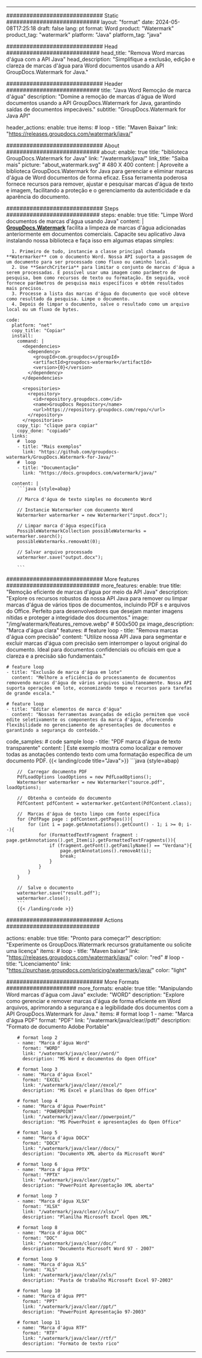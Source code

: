 
---
############################# Static ############################
layout: "format"
date:  2024-05-08T17:25:18
draft: false
lang: pt
format: Word
product: "Watermark"
product_tag: "watermark"
platform: "Java"
platform_tag: "java"

############################# Head ############################
head_title: "Remova Word marcas d'água com a API Java"
head_description: "Simplifique a exclusão, edição e clareza de marcas d'água para Word documentos usando a API GroupDocs.Watermark for Java."

############################# Header ############################
title: "Java Word Remoção de marca d'água" 
description: "Domine a remoção de marcas d'água de Word documentos usando a API GroupDocs.Watermark for Java, garantindo saídas de documentos impecáveis."
subtitle: "GroupDocs.Watermark for Java API" 

header_actions:
  enable: true
  items:
    #  loop
    - title: "Maven Baixar"
      link: "https://releases.groupdocs.com/watermark/java/"
      
############################# About ############################
about:
    enable: true
    title: "biblioteca GroupDocs.Watermark for Java"
    link: "/watermark/java/"
    link_title: "Saiba mais"
    picture: "about_watermark.svg" # 480 X 400
    content: |
       Aproveite a biblioteca GroupDocs.Watermark for Java para gerenciar e eliminar marcas d'água de Word documentos de forma eficaz. Essa ferramenta poderosa fornece recursos para remover, ajustar e pesquisar marcas d'água de texto e imagem, facilitando a proteção e o gerenciamento da autenticidade e da aparência do documento.

############################# Steps ############################
steps:
    enable: true
    title: "Limpe Word documentos de marcas d'água usando Java"
    content: |
      **[GroupDocs.Watermark](https://products.groupdocs.com/watermark/java/)** facilita a limpeza de marcas d'água adicionadas anteriormente em documentos comerciais. Capacite seu aplicativo Java instalando nossa biblioteca e faça isso em algumas etapas simples:
      
      1. Primeiro de tudo, instancie a classe principal chamada **Watermarker** com o documento Word. Nossa API suporta a passagem de um documento para ser processado como fluxo ou caminho local.
      2. Use **SearchCriteria** para limitar o conjunto de marcas d'água a serem processadas. É possível usar uma imagem como parâmetro de pesquisa, bem como recursos de texto ou formatação. Em seguida, você fornece parâmetros de pesquisa mais específicos e obtém resultados mais precisos.
      3. Processe a lista das marcas d'água do documento que você obteve como resultado da pesquisa. Limpe o documento.
      4. Depois de limpar o documento, salve o resultado como um arquivo local ou um fluxo de bytes.
   
    code:
      platform: "net"
      copy_title: "Copiar"
      install:
        command: |
          <dependencies>
            <dependency>
              <groupId>com.groupdocs</groupId>
              <artifactId>groupdocs-watermark</artifactId>
              <version>{0}</version>
            </dependency>
          </dependencies>

          <repositories>
            <repository>
              <id>repository.groupdocs.com</id>
              <name>GroupDocs Repository</name>
              <url>https://repository.groupdocs.com/repo/</url>
            </repository>
          </repositories>
        copy_tip: "clique para copiar"
        copy_done: "copiado"
      links:
        #  loop
        - title: "Mais exemplos"
          link: "https://github.com/groupdocs-watermark/GroupDocs.Watermark-for-Java/"
        #  loop
        - title: "Documentação"
          link: "https://docs.groupdocs.com/watermark/java/"
          
      content: |
        ```java {style=abap}

        // Marca d'água de texto simples no documento Word

        // Instancie Watermarker com documento Word
        Watermarker watermarker = new Watermarker("input.docx");
        
        // Limpar marca d'água específica
        PossibleWatermarkCollection possibleWatermarks = watermarker.search();
        possibleWatermarks.removeAt(0);

        // Salvar arquivo processado
        watermarker.save("output.docx");
        
        ```    
        
############################# More features ############################
more_features:
  enable: true
  title: "Remoção eficiente de marcas d'água por meio da API Java"
  description: "Explore os recursos robustos da nossa API Java para remover ou limpar marcas d'água de vários tipos de documentos, incluindo PDF s e arquivos do Office. Perfeito para desenvolvedores que desejam manter imagens nítidas e proteger a integridade dos documentos."
  image: "/img/watermark/features_remove.webp" # 500x500 px
  image_description: "Marca d'água clara"
  features:
    # feature loop
    - title: "Remova marcas d'água com precisão"
      content: "Utilize nossa API Java para segmentar e excluir marcas d'água com precisão sem interromper o layout original do documento. Ideal para documentos confidenciais ou oficiais em que a clareza e a precisão são fundamentais."

    # feature loop
    - title: "Exclusão de marca d'água em lote"
      content: "Melhore a eficiência do processamento de documentos removendo marcas d'água de vários arquivos simultaneamente. Nossa API suporta operações em lote, economizando tempo e recursos para tarefas de grande escala."

    # feature loop
    - title: "Editar elementos de marca d'água"
      content: "Nossas ferramentas avançadas de edição permitem que você edite seletivamente os componentes da marca d'água, oferecendo flexibilidade no gerenciamento de apresentações de documentos e garantindo a segurança do conteúdo."
      
  code_samples:
    # code sample loop
    - title: "PDF marca d'água de texto transparente"
      content: |
        Este exemplo mostra como localizar e remover todas as anotações contendo texto com uma formatação específica de um documento PDF.
        {{< landing/code title="Java">}}
        ```java {style=abap}
        
        //  Carregar documento PDF
        PdfLoadOptions loadOptions = new PdfLoadOptions();
        Watermarker watermarker = new Watermarker("source.pdf", loadOptions);

        //  Obtenha o conteúdo do documento
        PdfContent pdfContent = watermarker.getContent(PdfContent.class);

        //  Marcas d'água de texto limpo com fonte específica
        for (PdfPage page : pdfContent.getPages()){
            for (int i = page.getAnnotations().getCount() - 1; i >= 0; i--){
                for (FormattedTextFragment fragment : page.getAnnotations().get_Item(i).getFormattedTextFragments()){
                    if (fragment.getFont().getFamilyName() == "Verdana"){
                        page.getAnnotations().removeAt(i);
                        break;
                    }
                }
            }
        }

        //  Salve o documento
        watermarker.save("result.pdf");
        watermarker.close();
        ```
        {{< /landing/code >}}


############################# Actions ############################

actions:
  enable: true
  title: "Pronto para começar?"
  description: "Experimente os GroupDocs.Watermark recursos gratuitamente ou solicite uma licença"
  items:
    #  loop
    - title: "Maven baixar"
      link: "https://releases.groupdocs.com/watermark/java/"
      color: "red"
        #  loop
    - title: "Licenciamento"
      link: "https://purchase.groupdocs.com/pricing/watermark/java/"
      color: "light"


############################# More Formats #####################
more_formats:
    enable: true
    title: "Manipulando Word marcas d'água com Java"
    exclude: "WORD"
    description: "Explore como gerenciar e remover marcas d'água de forma eficiente em Word arquivos, aprimorando a segurança e a legibilidade dos documentos com a API GroupDocs.Watermark for Java."
    items: 
        # format loop 1
        - name: "Marca d'água PDF"
          format: "PDF"
          link: "/watermark/java/clear//pdf/"
          description: "Formato de documento Adobe Portable"

        # format loop 2
        - name: "Marca d'água Word"
          format: "WORD"
          link: "/watermark/java/clear//word/"
          description: "MS Word e documentos do Open Office"
          
        # format loop 3
        - name: "Marca d'água Excel"
          format: "EXCEL"
          link: "/watermark/java/clear//excel/"
          description: "MS Excel e planilhas do Open Office"

        # format loop 4
        - name: "Marca d'água PowerPoint"
          format: "POWERPOINT"
          link: "/watermark/java/clear//powerpoint/"
          description: "MS PowerPoint e apresentações do Open Office"

        # format loop 5
        - name: "Marca d'água DOCX"
          format: "DOCX"
          link: "/watermark/java/clear//docx/"
          description: "Documento XML aberto da Microsoft Word"
          
        # format loop 6
        - name: "Marca d'água PPTX"
          format: "PPTX"
          link: "/watermark/java/clear//pptx/"
          description: "PowerPoint Apresentação XML aberta"
          
        # format loop 7
        - name: "Marca d'água XLSX"
          format: "XLSX"
          link: "/watermark/java/clear//xlsx/"
          description: "Planilha Microsoft Excel Open XML"

        # format loop 8
        - name: "Marca d'água DOC"
          format: "DOC"
          link: "/watermark/java/clear//doc/"
          description: "Documento Microsoft Word 97 - 2007"

        # format loop 9
        - name: "Marca d'água XLS"
          format: "XLS"
          link: "/watermark/java/clear//xls/"
          description: "Pasta de trabalho Microsoft Excel 97-2003"

        # format loop 10
        - name: "Marca d'água PPT"
          format: "PPT"
          link: "/watermark/java/clear//ppt/"
          description: "PowerPoint Apresentação 97-2003"

        # format loop 11
        - name: "Marca d'água RTF"
          format: "RTF"
          link: "/watermark/java/clear//rtf/"
          description: "Formato de texto rico"

---